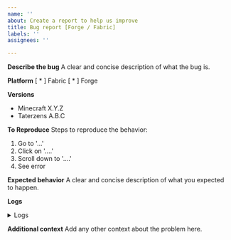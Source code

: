 ```yaml
---
name: ''
about: Create a report to help us improve
title: Bug report [Forge / Fabric]
labels: ''
assignees: ''

---
```


**Describe the bug**
A clear and concise description of what the bug is.

**Platform**
[ * ] Fabric
[ * ] Forge

**Versions**
* Minecraft X.Y.Z
* Taterzens A.B.C

**To Reproduce**
Steps to reproduce the behavior:
1. Go to '...'
2. Click on '....'
3. Scroll down to '....'
4. See error

**Expected behavior**
A clear and concise description of what you expected to happen.

**Logs**

<details>
  <summary>Logs</summary>
  Please paste your [log](https://fabricmc.net/wiki/player:tutorials:logs_ml:windows) here or include a 
  link to a third party site
</details>

**Additional context**
Add any other context about the problem here.
